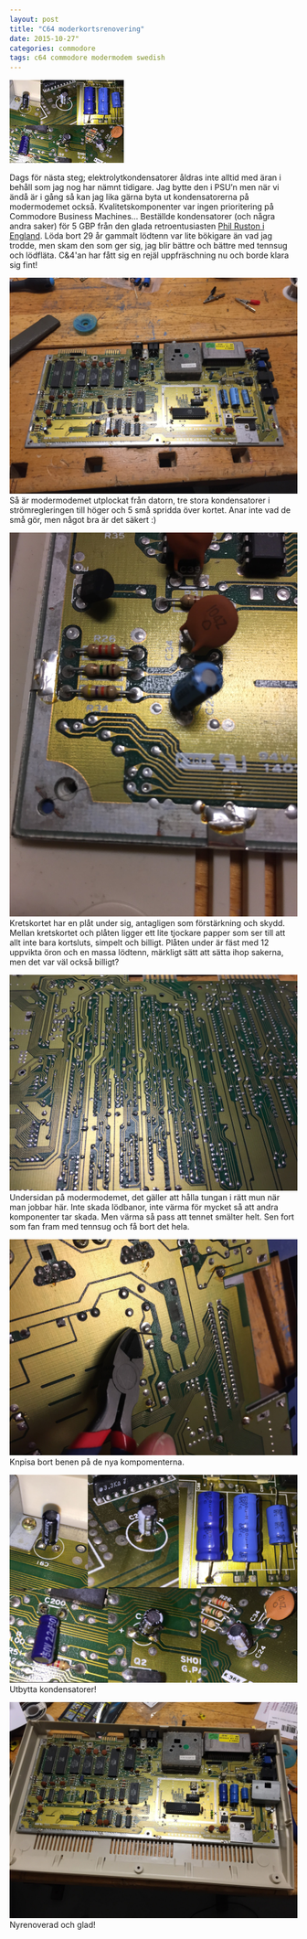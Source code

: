 ```yaml
---
layout: post
title: "C64 moderkortsrenovering"
date: 2015-10-27"
categories: commodore
tags: c64 commodore modermodem swedish
---
```

![](/images/C64__motherboard_thumb.jpg)

Dags för nästa steg; elektrolytkondensatorer åldras inte alltid med äran i behåll som jag nog har nämnt tidigare. Jag bytte den i PSU’n men när vi ändå är i gång så kan jag lika gärna byta ut kondensatorerna på modermodemet också. Kvalitetskomponenter var ingen prioritering på Commodore Business Machines… Beställde kondensatorer (och några andra saker) för 5 GBP från den glada retroentusiasten [Phil Ruston i England](http://www.retroleum.co.uk/). Löda bort 29 år gammalt lödtenn var lite bökigare än vad jag trodde, men skam den som ger sig, jag blir bättre och bättre med tennsug och lödfläta. C&4'an har fått sig en rejäl uppfräschning nu och borde klara sig fint!



![Hela moderkortet](/images/C64__motherboard_1-2015-10-20_21.26.15.jpg)
Så är modermodemet utplockat från datorn, tre stora kondensatorer i strömregleringen till höger och 5 små spridda över kortet. Anar inte vad de små gör, men något bra är det säkert :)

![Lödad skyddsplåt](/images/C64__motherboard_2-2015-10-20_20.57.10.jpg)
Kretskortet har en plåt under sig, antagligen som förstärkning och skydd. Mellan kretskortet och plåten ligger ett lite tjockare papper som ser till att allt inte bara kortsluts, simpelt och billigt. Plåten under är fäst med 12 uppvikta öron och en massa lödtenn, märkligt sätt att sätta ihop sakerna, men det var väl också billigt?

![Moderkort undersida](/images/C64__motherboard_3-2015-10-20_22.01.59.jpg)
Undersidan på modermodemet, det gäller att hålla tungan i rätt mun när man jobbar här. Inte skada lödbanor, inte värma för mycket så att andra komponenter tar skada. Men värma så pass att tennet smälter helt. Sen fort som fan fram med tennsug och få bort det hela.

![Knipsa ben](/images/C64__motherboard_4-2015-10-20_22.37.24.jpg)
Knpisa bort benen på de nya kompomenterna.

![Nya elektrolyter](/images/C64__motherboard_5-2015-10-20_22.15.59.jpg)
Utbytta kondensatorer!

![Efter renovering](/images/C64__motherboard_6-2015-10-27_17.35.00.jpg)
Nyrenoverad och glad!

